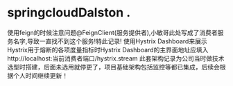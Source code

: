 # springcloudDalston .
使用feign的时候注意问题@FeignClient(服务提供者),小敏哥此处写成了消费者服务名字,导致一直找不到这个服务!特此记录!
使用Hystrix Dashboard来展示Hystrix用于熔断的各项度量指标时Hystrix Dashboard的主界面地址应填入http://localhost:当前消费者端口/hystrix.stream
此套架构记录为公司当时做技术选型时搭建，后面未选用就停更了，项目基础架构包括监控等都已集成，后续会根据个人时间继续更新！

